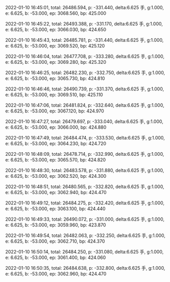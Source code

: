 2022-01-10 16:45:01, total: 26486.594, p: -331.440, delta:6.625 手, g:1.000, e: 6.625, b: -53.000, ep: 3068.560, bp: 425.000

2022-01-10 16:45:22, total: 26493.388, p: -331.170, delta:6.625 手, g:1.000, e: 6.625, b: -53.000, ep: 3066.030, bp: 424.650

2022-01-10 16:45:43, total: 26485.781, p: -331.440, delta:6.625 手, g:1.000, e: 6.625, b: -53.000, ep: 3069.520, bp: 425.120

2022-01-10 16:46:04, total: 26477.708, p: -333.280, delta:6.625 手, g:1.000, e: 6.625, b: -53.000, ep: 3069.280, bp: 425.320

2022-01-10 16:46:25, total: 26482.230, p: -332.750, delta:6.625 手, g:1.000, e: 6.625, b: -53.000, ep: 3065.730, bp: 424.810

2022-01-10 16:46:46, total: 26490.739, p: -331.370, delta:6.625 手, g:1.000, e: 6.625, b: -53.000, ep: 3069.510, bp: 425.110

2022-01-10 16:47:06, total: 26481.824, p: -332.640, delta:6.625 手, g:1.000, e: 6.625, b: -53.000, ep: 3067.120, bp: 424.970

2022-01-10 16:47:27, total: 26479.697, p: -333.040, delta:6.625 手, g:1.000, e: 6.625, b: -53.000, ep: 3066.000, bp: 424.880

2022-01-10 16:47:49, total: 26484.474, p: -333.530, delta:6.625 手, g:1.000, e: 6.625, b: -53.000, ep: 3064.230, bp: 424.720

2022-01-10 16:48:09, total: 26478.714, p: -332.990, delta:6.625 手, g:1.000, e: 6.625, b: -53.000, ep: 3065.570, bp: 424.820

2022-01-10 16:48:30, total: 26483.578, p: -331.880, delta:6.625 手, g:1.000, e: 6.625, b: -53.000, ep: 3062.520, bp: 424.300

2022-01-10 16:48:51, total: 26480.565, p: -332.820, delta:6.625 手, g:1.000, e: 6.625, b: -53.000, ep: 3062.940, bp: 424.470

2022-01-10 16:49:12, total: 26484.275, p: -332.420, delta:6.625 手, g:1.000, e: 6.625, b: -53.000, ep: 3063.100, bp: 424.440

2022-01-10 16:49:33, total: 26490.072, p: -331.000, delta:6.625 手, g:1.000, e: 6.625, b: -53.000, ep: 3059.960, bp: 423.870

2022-01-10 16:49:54, total: 26482.063, p: -332.250, delta:6.625 手, g:1.000, e: 6.625, b: -53.000, ep: 3062.710, bp: 424.370

2022-01-10 16:50:14, total: 26484.250, p: -331.080, delta:6.625 手, g:1.000, e: 6.625, b: -53.000, ep: 3061.400, bp: 424.060

2022-01-10 16:50:35, total: 26484.638, p: -332.800, delta:6.625 手, g:1.000, e: 6.625, b: -53.000, ep: 3062.960, bp: 424.470
